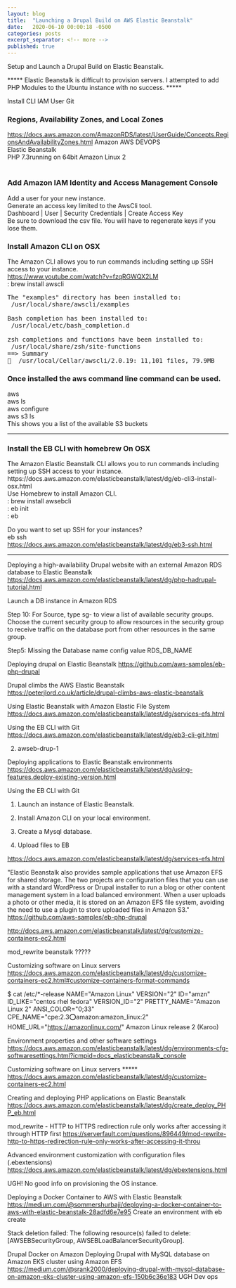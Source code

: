 ```yaml
---
layout: blog
title:  "Launching a Drupal Build on AWS Elastic Beanstalk"
date:   2020-06-10 00:00:18 -0500
categories: posts
excerpt_separator: <!-- more -->
published: true
---
```

<div>Setup and Launch a Drupal Build on Elastic Beanstalk. </div>
<p>***** Elastic Beanstalk is difficult to provision servers. I attempted to add PHP Modules to the Ubuntu instance with no success. *****</p>

Install CLI
IAM User
Git
<!-- more -->




<h3>Regions, Availability Zones, and Local Zones
</h3><a href="https://docs.aws.amazon.com/AmazonRDS/latest/UserGuide/Concepts.RegionsAndAvailabilityZones.html
">https://docs.aws.amazon.com/AmazonRDS/latest/UserGuide/Concepts.RegionsAndAvailabilityZones.html</a>
Amazon AWS DEVOPS<br/>
Elastic Beanstalk<br/>
PHP 7.3running on 64bit Amazon Linux 2<br/>
<br/>
<h3>Add Amazon IAM Identity and Access Management Console
</h3>Add a user for your new instance.<br/>
Generate an access key limited to the AwsCli tool.<br/>
Dashboard | User | Security Credentials | Create Access Key<br/>
Be sure to download the csv file. You will have to regenerate keys if you lose them.<br/>

<h3>Install Amazon CLI on OSX
</h3>The Amazon CLI allows you to run commands including setting up SSH access to your instance.<br/>
<a href="https://www.youtube.com/watch?v=fzqRGWQX2LM">https://www.youtube.com/watch?v=fzqRGWQX2LM</a><br/>
: brew install awscli<br/>

<pre>
The "examples" directory has been installed to:
 /usr/local/share/awscli/examples

Bash completion has been installed to:
 /usr/local/etc/bash_completion.d

zsh completions and functions have been installed to:
 /usr/local/share/zsh/site-functions
==> Summary
🍺  /usr/local/Cellar/awscli/2.0.19: 11,101 files, 79.9MB
</pre>

<h3>Once installed the aws command line command can be used.
</h3>
aws<br/>
aws ls<br/>
aws configure<br/>
aws s3 ls<br/>
This shows you a list of the available S3 buckets<br/>


************************************************************************************

<h3>Install the EB CLI with homebrew On OSX
</h3>The Amazon Elastic Beanstalk CLI allows you to run commands including setting up SSH access to your instance.<br/>
https://docs.aws.amazon.com/elasticbeanstalk/latest/dg/eb-cli3-install-osx.html<br/>
Use Homebrew to install Amazon CLI.<br/>
: brew install awsebcli<br/>
: eb init<br/>
: eb<br/>

Do you want to set up SSH for your instances?<br/>
eb ssh<br/>
<a href="https://docs.aws.amazon.com/elasticbeanstalk/latest/dg/eb3-ssh.html">https://docs.aws.amazon.com/elasticbeanstalk/latest/dg/eb3-ssh.html</a><br/>




*****************************************************************************


Deploying a high-availability Drupal website with an external Amazon RDS database to Elastic Beanstalk
https://docs.aws.amazon.com/elasticbeanstalk/latest/dg/php-hadrupal-tutorial.html

Launch a DB instance in Amazon RDS

Step 10: For Source, type sg- to view a list of available security groups. Choose the current security group to allow resources in the security group to receive traffic on the database port from other resources in the same group.

Step5: Missing the Database name config value RDS_DB_NAME


Deploying drupal on Elastic Beanstalk
https://github.com/aws-samples/eb-php-drupal

Drupal climbs the AWS Elastic Beanstalk
https://peterjlord.co.uk/article/drupal-climbs-aws-elastic-beanstalk

Using Elastic Beanstalk with Amazon Elastic File System
https://docs.aws.amazon.com/elasticbeanstalk/latest/dg/services-efs.html

Using the EB CLI with Git
https://docs.aws.amazon.com/elasticbeanstalk/latest/dg/eb3-cli-git.html

2. awseb-drup-1

Deploying applications to Elastic Beanstalk environments
https://docs.aws.amazon.com/elasticbeanstalk/latest/dg/using-features.deploy-existing-version.html

Using the EB CLI with Git

1. Launch an instance of Elastic Beanstalk.

1. Install Amazon CLI on your local environment.

3. Create a Mysql database.

3. Upload files to EB

https://docs.aws.amazon.com/elasticbeanstalk/latest/dg/services-efs.html

"Elastic Beanstalk also provides sample applications that use Amazon EFS for shared storage. The two projects are configuration files that you can use with a standard WordPress or Drupal installer to run a blog or other content management system in a load balanced environment. When a user uploads a photo or other media, it is stored on an Amazon EFS file system, avoiding the need to use a plugin to store uploaded files in Amazon S3."
https://github.com/aws-samples/eb-php-drupal

http://docs.aws.amazon.com/elasticbeanstalk/latest/dg/customize-containers-ec2.html


mod_rewrite beanstalk ?????

Customizing software on Linux servers
https://docs.aws.amazon.com/elasticbeanstalk/latest/dg/customize-containers-ec2.html#customize-containers-format-commands


$ cat /etc/*-release
NAME="Amazon Linux"
VERSION="2"
ID="amzn"
ID_LIKE="centos rhel fedora"
VERSION_ID="2"
PRETTY_NAME="Amazon Linux 2"
ANSI_COLOR="0;33"
CPE_NAME="cpe:2.3:o:amazon:amazon_linux:2"
HOME_URL="https://amazonlinux.com/"
Amazon Linux release 2 (Karoo)


Environment properties and other software settings
https://docs.aws.amazon.com/elasticbeanstalk/latest/dg/environments-cfg-softwaresettings.html?icmpid=docs_elasticbeanstalk_console


Customizing software on Linux servers *****
https://docs.aws.amazon.com/elasticbeanstalk/latest/dg/customize-containers-ec2.html

Creating and deploying PHP applications on Elastic Beanstalk
https://docs.aws.amazon.com/elasticbeanstalk/latest/dg/create_deploy_PHP_eb.html

mod_rewrite - HTTP to HTTPS redirection rule only works after accessing it through HTTP first
https://serverfault.com/questions/896449/mod-rewrite-http-to-https-redirection-rule-only-works-after-accessing-it-throu


Advanced environment customization with configuration files (.ebextensions)
https://docs.aws.amazon.com/elasticbeanstalk/latest/dg/ebextensions.html

UGH!
No good info on provisioning the OS instance.


Deploying a Docker Container to AWS with Elastic Beanstalk
https://medium.com/@sommershurbaji/deploying-a-docker-container-to-aws-with-elastic-beanstalk-28adfd6e7e95
Create an environment with
eb create


Stack deletion failed: The following resource(s) failed to delete: [AWSEBSecurityGroup, AWSEBLoadBalancerSecurityGroup].


Drupal Docker on Amazon
Deploying Drupal with MySQL database on Amazon EKS cluster using Amazon EFS
https://medium.com/@srank2000/deploying-drupal-with-mysql-database-on-amazon-eks-cluster-using-amazon-efs-150b6c36e183
UGH Dev ops


